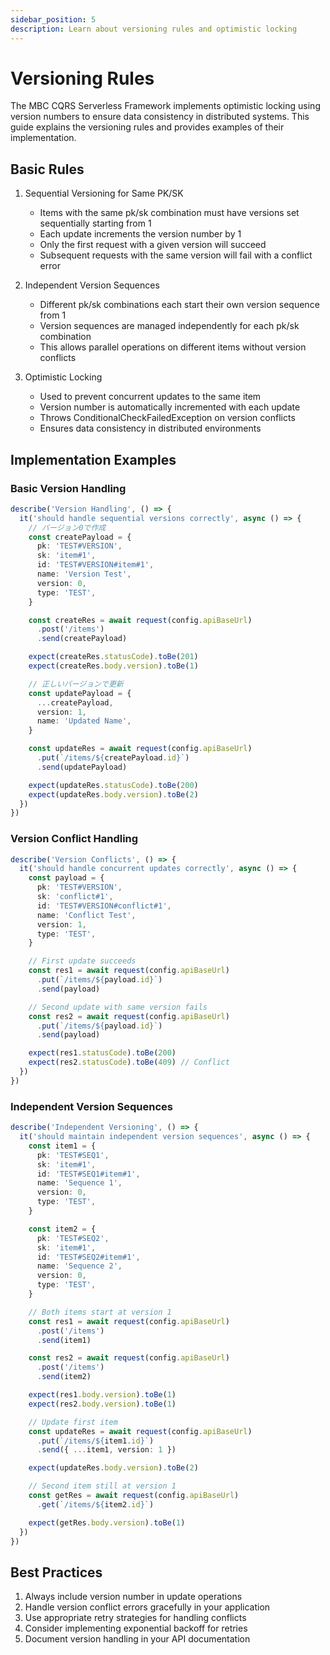 ```yaml
---
sidebar_position: 5
description: Learn about versioning rules and optimistic locking
---
```


# Versioning Rules

The MBC CQRS Serverless Framework implements optimistic locking using version numbers to ensure data consistency in distributed systems. This guide explains the versioning rules and provides examples of their implementation.

## Basic Rules

1. Sequential Versioning for Same PK/SK   
   - Items with the same pk/sk combination must have versions set sequentially starting from 1
   - Each update increments the version number by 1
   - Only the first request with a given version will succeed
   - Subsequent requests with the same version will fail with a conflict error

2. Independent Version Sequences
   - Different pk/sk combinations each start their own version sequence from 1
   - Version sequences are managed independently for each pk/sk combination
   - This allows parallel operations on different items without version conflicts

3. Optimistic Locking
   - Used to prevent concurrent updates to the same item
   - Version number is automatically incremented with each update
   - Throws ConditionalCheckFailedException on version conflicts
   - Ensures data consistency in distributed environments

## Implementation Examples

### Basic Version Handling

```typescript
describe('Version Handling', () => {
  it('should handle sequential versions correctly', async () => {
    // バージョン0で作成
    const createPayload = {
      pk: 'TEST#VERSION',
      sk: 'item#1',
      id: 'TEST#VERSION#item#1',
      name: 'Version Test',
      version: 0,
      type: 'TEST',
    }

    const createRes = await request(config.apiBaseUrl)
      .post('/items')
      .send(createPayload)

    expect(createRes.statusCode).toBe(201)
    expect(createRes.body.version).toBe(1)

    // 正しいバージョンで更新
    const updatePayload = {
      ...createPayload,
      version: 1,
      name: 'Updated Name',
    }

    const updateRes = await request(config.apiBaseUrl)
      .put(`/items/${createPayload.id}`)
      .send(updatePayload)

    expect(updateRes.statusCode).toBe(200)
    expect(updateRes.body.version).toBe(2)
  })
})
```

### Version Conflict Handling

```typescript
describe('Version Conflicts', () => {
  it('should handle concurrent updates correctly', async () => {
    const payload = {
      pk: 'TEST#VERSION',
      sk: 'conflict#1',
      id: 'TEST#VERSION#conflict#1',
      name: 'Conflict Test',
      version: 1,
      type: 'TEST',
    }

    // First update succeeds
    const res1 = await request(config.apiBaseUrl)
      .put(`/items/${payload.id}`)
      .send(payload)

    // Second update with same version fails
    const res2 = await request(config.apiBaseUrl)
      .put(`/items/${payload.id}`)
      .send(payload)

    expect(res1.statusCode).toBe(200)
    expect(res2.statusCode).toBe(409) // Conflict
  })
})
```

### Independent Version Sequences

```typescript
describe('Independent Versioning', () => {
  it('should maintain independent version sequences', async () => {
    const item1 = {
      pk: 'TEST#SEQ1',
      sk: 'item#1',
      id: 'TEST#SEQ1#item#1',
      name: 'Sequence 1',
      version: 0,
      type: 'TEST',
    }

    const item2 = {
      pk: 'TEST#SEQ2',
      sk: 'item#1',
      id: 'TEST#SEQ2#item#1',
      name: 'Sequence 2',
      version: 0,
      type: 'TEST',
    }

    // Both items start at version 1
    const res1 = await request(config.apiBaseUrl)
      .post('/items')
      .send(item1)

    const res2 = await request(config.apiBaseUrl)
      .post('/items')
      .send(item2)

    expect(res1.body.version).toBe(1)
    expect(res2.body.version).toBe(1)

    // Update first item
    const updateRes = await request(config.apiBaseUrl)
      .put(`/items/${item1.id}`)
      .send({ ...item1, version: 1 })

    expect(updateRes.body.version).toBe(2)

    // Second item still at version 1
    const getRes = await request(config.apiBaseUrl)
      .get(`/items/${item2.id}`)

    expect(getRes.body.version).toBe(1)
  })
})
```

## Best Practices

1. Always include version number in update operations
2. Handle version conflict errors gracefully in your application
3. Use appropriate retry strategies for handling conflicts
4. Consider implementing exponential backoff for retries
5. Document version handling in your API documentation

